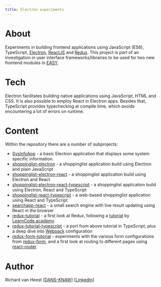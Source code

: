 ```yaml
---
title: Electron experiments
---
```


# About
Experiments in building frontend applications using JavaScript (ES6), TypeScript, [Electron], [ReactJS] and [Redux]. This project is part of an investigation in user interface frameworks/libraries to be used for two new frontend modules in [EASY].

# Tech
Electron facilitates building native applications using JavaScript, HTML and CSS. It is also possible to employ React in Electron apps. Besides that, TypeScript provides typechecking at compile time, which avoids encountering a lot of errors on runtime.

# Content
Within the repository there are a number of subprojects:

* [SysInfoApp] - a basic Electron application that displays some system specific information.
* [shoppinglist-electron] - a shoppinglist application build using Electron and plain JavaScript
* [shoppinglist-electron-react] - a shoppinglist application build using Electron and React
* [shoppinglist-electron-react-typescript] - a shoppinglist application build using Electron, React and TypeScript
* [shoppinglist-react-typescript] - a web-based shoppinglist application using React and TypeScript
* [searchapp-react] - a small search engine with live result updating using React in the browser
* [redux-tutorial] - a first look at Redux, following a [tutorial] by [LearnCode.academy]
* [redux-tutorial-typescript] - a port from above tutorial in TypeScript, plus a deep dive into [Webpack] configuration
* [redux-form-tutorial] - experiments with the various form configurations from [redux-form], and a first look at routing to different pages using [react-router]

# Author
Richard van Heest [[DANS-KNAW]] [[LinkedIn]]

[Electron]: https://electronjs.org
[ReactJS]: https://reactjs.org/
[Redux]: https://redux.js.org/
[EASY]: https://easy.dans.knaw.nl/
[SysInfoApp]: https://github.com/Dans-labs/electron-experiments/tree/master/SysInfoApp
[shoppinglist-electron]: https://github.com/Dans-labs/electron-experiments/tree/master/shoppinglist-electron
[shoppinglist-electron-react]: https://github.com/Dans-labs/electron-experiments/tree/master/shoppinglist-electron-react
[shoppinglist-electron-react-typescript]: https://github.com/Dans-labs/electron-experiments/tree/master/shoppinglist-electron-react-typescript
[shoppinglist-react-typescript]: https://github.com/Dans-labs/electron-experiments/tree/master/shoppinglist-react-typescript
[searchapp-react]: https://github.com/Dans-labs/electron-experiments/tree/master/searchapp-react
[redux-tutorial]: https://github.com/Dans-labs/electron-experiments/tree/master/redux-tutorial
[tutorial]: https://www.youtube.com/playlist?list=PLoYCgNOIyGADILc3iUJzygCqC8Tt3bRXt
[LearnCode.academy]: https://www.youtube.com/channel/UCVTlvUkGslCV_h-nSAId8Sw
[redux-tutorial-typescript]: https://github.com/Dans-labs/electron-experiments/tree/master/redux-tutorial-typescript
[Webpack]: https://webpack.js.org/
[redux-form-tutorial]: https://github.com/Dans-labs/electron-experiments/tree/master/redux-form-tutorial
[redux-form]: https://redux-form.com/
[react-router]: https://reacttraining.com/react-router/
[DANS-KNAW]: https://dans.knaw.nl/en/about/organisation-and-policy/staff/heest
[LinkedIn]: https://www.linkedin.com/in/richard-van-heest/

